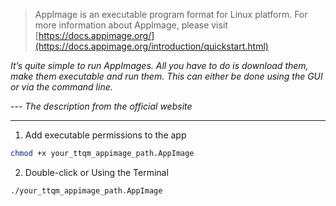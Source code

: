 > AppImage is an executable program format for Linux platform. For more information about AppImage, please visit [https://docs.appimage.org/](https://docs.appimage.org/introduction/quickstart.html)

_It’s quite simple to run AppImages. All you have to do is download them, make them executable and run them. This can either be done using the GUI or via the command line._

_--- *The description from the official website*_

---

1. Add executable permissions to the app

```bash
chmod +x your_ttqm_appimage_path.AppImage
```

2. Double-click or Using the Terminal

```bash
./your_ttqm_appimage_path.AppImage
```
